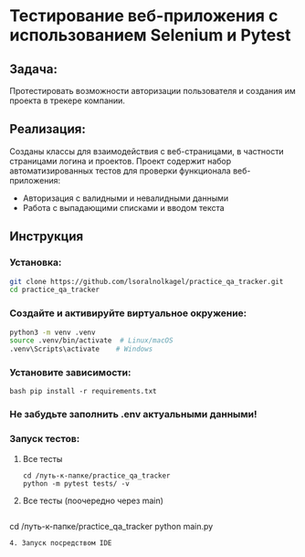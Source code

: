 # Тестирование веб-приложения с использованием Selenium и Pytest

## Задача:

Протестировать возможности авторизации пользователя и создания им проекта в трекере компании. 

## Реализация:

Созданы классы для взаимодействия с веб-страницами, в частности страницами логина и проектов.
Проект содержит набор автоматизированных тестов для проверки функционала веб-приложения:

- Авторизация с валидными и невалидными данными
- Работа с выпадающими списками и вводом текста

## Инструкция
### Установка:

```bash
git clone https://github.com/lsoralnolkagel/practice_qa_tracker.git 
cd practice_qa_tracker
```

### Создайте и активируйте виртуальное окружение:
```bash
python3 -m venv .venv
source .venv/bin/activate  # Linux/macOS
.venv\Scripts\activate    # Windows
```

### Установите зависимости:
```
bash pip install -r requirements.txt
```

### Не забудьте заполнить .env актуальными данными!

### Запуск тестов:
1. Все тесты
   ```
   cd /путь-к-папке/practice_qa_tracker
   python -m pytest tests/ -v
   ```
3. Все тесты (поочередно через main)
   ```
cd /путь-к-папке/practice_qa_tracker
   python main.py
   ```
4. Запуск посредством IDE
   
